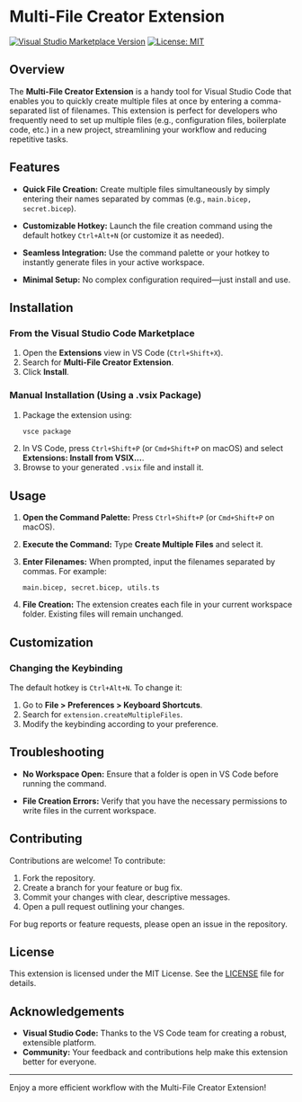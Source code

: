 # Multi-File Creator Extension

[![Visual Studio Marketplace Version](https://img.shields.io/vscode-marketplace/v/yourpublisher.multi-file-creator.svg?style=flat)](https://marketplace.visualstudio.com/items?itemName=TheAndreGomes.multi-file-creator)
[![License: MIT](https://img.shields.io/badge/License-MIT-blue.svg)](LICENSE)

## Overview

The **Multi-File Creator Extension** is a handy tool for Visual Studio Code that enables you to quickly create multiple files at once by entering a comma-separated list of filenames. This extension is perfect for developers who frequently need to set up multiple files (e.g., configuration files, boilerplate code, etc.) in a new project, streamlining your workflow and reducing repetitive tasks.

## Features

- **Quick File Creation:**
  Create multiple files simultaneously by simply entering their names separated by commas (e.g., `main.bicep, secret.bicep`).

- **Customizable Hotkey:**
  Launch the file creation command using the default hotkey `Ctrl+Alt+N` (or customize it as needed).

- **Seamless Integration:**
  Use the command palette or your hotkey to instantly generate files in your active workspace.

- **Minimal Setup:**
  No complex configuration required—just install and use.

## Installation

### From the Visual Studio Code Marketplace

1. Open the **Extensions** view in VS Code (`Ctrl+Shift+X`).
2. Search for **Multi-File Creator Extension**.
3. Click **Install**.

### Manual Installation (Using a .vsix Package)

1. Package the extension using:
   ```bash
   vsce package
   ```
2. In VS Code, press `Ctrl+Shift+P` (or `Cmd+Shift+P` on macOS) and select **Extensions: Install from VSIX...**.
3. Browse to your generated `.vsix` file and install it.

## Usage

1. **Open the Command Palette:**
   Press `Ctrl+Shift+P` (or `Cmd+Shift+P` on macOS).

2. **Execute the Command:**
   Type **Create Multiple Files** and select it.

3. **Enter Filenames:**
   When prompted, input the filenames separated by commas. For example:
   ```
   main.bicep, secret.bicep, utils.ts
   ```

4. **File Creation:**
   The extension creates each file in your current workspace folder. Existing files will remain unchanged.

## Customization

### Changing the Keybinding

The default hotkey is `Ctrl+Alt+N`. To change it:

1. Go to **File > Preferences > Keyboard Shortcuts**.
2. Search for `extension.createMultipleFiles`.
3. Modify the keybinding according to your preference.

## Troubleshooting

- **No Workspace Open:**
  Ensure that a folder is open in VS Code before running the command.

- **File Creation Errors:**
  Verify that you have the necessary permissions to write files in the current workspace.

## Contributing

Contributions are welcome! To contribute:

1. Fork the repository.
2. Create a branch for your feature or bug fix.
3. Commit your changes with clear, descriptive messages.
4. Open a pull request outlining your changes.

For bug reports or feature requests, please open an issue in the repository.

## License

This extension is licensed under the MIT License. See the [LICENSE](LICENSE) file for details.

## Acknowledgements

- **Visual Studio Code:** Thanks to the VS Code team for creating a robust, extensible platform.
- **Community:** Your feedback and contributions help make this extension better for everyone.

---

Enjoy a more efficient workflow with the Multi-File Creator Extension!
